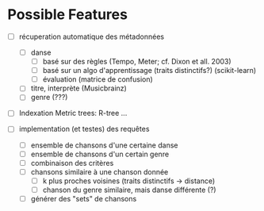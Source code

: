 # Possible Features

- [ ] récuperation automatique des métadonnées
	- [ ] danse
		- [ ] basé sur des règles (Tempo, Meter; cf. Dixon et all. 2003)
		- [ ] basé sur un algo d'apprentissage (traits distinctifs?) (scikit-learn)
		- [ ] évaluation (matrice de confusion)

	- [ ] titre, interprète (Musicbrainz)
	- [ ] genre (???)

- [ ] Indexation
	Metric trees: R-tree ...

- [ ] implementation (et testes) des requêtes
	- [ ] ensemble de chansons d'une certaine danse
	- [ ] ensemble de chansons d'un certain genre
	- [ ] combinaison des critères
	- [ ] chansons similaire à une chanson donnée
		- [ ] k plus proches voisines (traits distinctifs -> distance)
		- [ ] chanson du genre similaire, mais danse différente (?)
	- [ ] générer des "sets" de chansons
